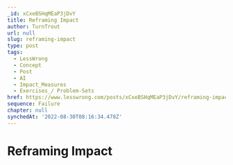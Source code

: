 ```yaml
---
_id: xCxeBSHqMEaP3jDvY
title: Reframing Impact
author: TurnTrout
url: null
slug: reframing-impact
type: post
tags:
  - LessWrong
  - Concept
  - Post
  - AI
  - Impact_Measures
  - Exercises_/ Problem-Sets
href: https://www.lesswrong.com/posts/xCxeBSHqMEaP3jDvY/reframing-impact
sequence: Failure
chapter: null
synchedAt: '2022-08-30T08:16:34.478Z'
---
```


# Reframing Impact
